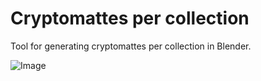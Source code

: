 # Cryptomattes per collection

Tool for generating cryptomattes per collection in Blender.


![Image](https://github.com/user-attachments/assets/6c18c85a-8e01-4697-a10f-0752efedb625)
